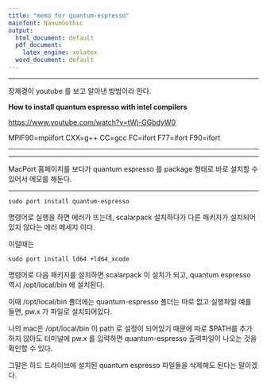 ```yaml
---
title: "memo for quantum-espresso"
mainfont: NanumGothic
output:
  html_document: default
  pdf_document:
    latex_engine: xelatex
  word_document: default
---
```


***

장재경이 youtube 를 보고 알아낸 방법이라 한다.

**How to install quantum espresso with intel compilers**

https://www.youtube.com/watch?v=tWj-GGbdyW0


MPIF90=mpiifort
CXX=g++
CC=gcc
FC=ifort
F77=ifort
F90=ifort 


***



***

MacPort 홈페이지를 보다가 quantum espresso 를 package 형태로 바로 설치할 수 있어서 메모를 해둔다.

***

```
sudo port install quantum-espresso
```

명령어로 실행을 하면 에러가 뜨는데,  scalarpack 설치하다가 다른 패키지가 설치되어있지 않다는 에러 메세지 이다.

이럴때는

```
sudo port install ld64 +ld64_xcode
```
명령어로 다음 패키지를 설치하면 scalarpack 이 설치가 되고, quantum espresso 역시 /opt/local/bin 에 설치된다.

이때 /opt/local/bin 폴더에는 quantum-espresso 폴더는 따로 없고 실행파일 예를 들면, pw.x 가 파일로 설치되어있다.


나의 mac은 /opt/local/bin 이 path 로 설정이 되어있기 때문에 따로 $PATH를 추가하지 않아도 터미널에 pw.x 를 입력하면 quantum-espresso 출력파일이 나오는 것을 확인할 수 있다.

그말은 하드 드라이브에 설치된 quantum espresso 파일들을 삭제해도 된다는 말이겠다.


























